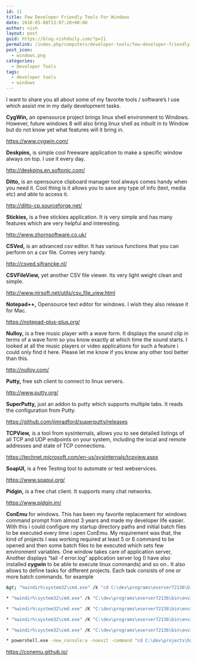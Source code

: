 ```yaml
---
id: 11
title: Few Developer Friendly Tools For Windows
date: 2016-05-08T13:07:20+00:00
author: vish
layout: post
guid: https://blog.vishdaily.com/?p=11
permalink: /index.php/computers/developer-tools/few-developer-friendly-tools-for-windows/
post_icon:
  - windows.png
categories:
  - Developer Tools
tags:
  - developer tools
  - windows
---
```

I want to share you all about some of my favorite tools / software&#8217;s I use which assist me in my daily development tasks.

**CygWin,** an opensource project brings linux shell environment to Windows. However, future windows 8 will also bring linux shell as inbuilt in to Window but do not know yet what features will it bring in.

 <span style="color: #3366ff;"><a style="color: #3366ff;" href="https://www.cygwin.com/">https://www.cygwin.com/</a></span>

**Deskpins,** is simple cool freeware application to make a specific window always on top. I use it every day.

 <span style="color: #3366ff;"><a style="color: #3366ff;" href="http://deskpins.en.softonic.com/">http://deskpins.en.softonic.com/</a></span>

**Ditto,** is an opensource clipboard manager tool always comes handy when you need it. Cool thing is it allows you to save any type of info (text, media etc) and able to access it.

 <span style="color: #3366ff;"><a style="color: #3366ff;" href="http://ditto-cp.sourceforge.net/">http://ditto-cp.sourceforge.net/</a></span>

**Stickies,** is a free stickies application. It is very simple and has many features which are very helpful and interesting.

<span style="color: #3366ff;"><a style="color: #3366ff;" href="http://www.zhornsoftware.co.uk/"> http://www.zhornsoftware.co.uk/</a></span>

**CSVed,** is an advanced csv editor. It has various functions that you can perform on a csv file. Comes very handy.

 <span style="color: #3366ff;"><a style="color: #3366ff;" href="http://csved.sjfrancke.nl/">http://csved.sjfrancke.nl/</a></span>

**CSVFileView,** yet another CSV file viewer. Its very light weight clean and simple.

 <span style="color: #3366ff;"><a style="color: #3366ff;" href="http://www.nirsoft.net/utils/csv_file_view.html">http://www.nirsoft.net/utils/csv_file_view.html</a></span>

**Notepad++,** Opensource text editor for windows. I wish they also release it for Mac.

 <span style="color: #3366ff;"><a style="color: #3366ff;" href="https://notepad-plus-plus.org/">https://notepad-plus-plus.org/</a></span>

**Nulloy,** is a free music player with a wave form. It displays the sound clip in terms of a wave form so you know exactly at which time the sound starts. I looked at all the music players or video applications for such a feature i could only find it here. Please let me know if you know any other tool better than this.

 <span style="color: #3366ff;"><a style="color: #3366ff;" href="http://nulloy.com/">http://nulloy.com/</a></span>

**Putty,** free ssh client to connect to linux servers.

 <span style="color: #3366ff;"><a style="color: #3366ff;" href="http://www.putty.org/">http://www.putty.org/</a></span>

**SuperPutty,** just an addon to putty which supports multiple tabs. It reads the configuration from Putty.

 <span style="color: #3366ff;"><a style="color: #3366ff;" href="https://github.com/jimradford/superputty/releases">https://github.com/jimradford/superputty/releases</a></span>

**TCPView,** is a tool from sysinternals, allows you to see detailed listings of all TCP and UDP endpoints on your system, including the local and remote addresses and state of TCP connections.

 <span style="color: #3366ff;"><a style="color: #3366ff;" href="https://technet.microsoft.com/en-us/sysinternals/tcpview.aspx">https://technet.microsoft.com/en-us/sysinternals/tcpview.aspx</a></span>

**SoapUI,** is a free Testing tool to automate or test webservices.

 <span style="color: #3366ff;"><a style="color: #3366ff;" href="https://www.soapui.org/">https://www.soapui.org/</a></span>

**Pidgin,** is a free chat client. It supports many chat networks.

 <span style="color: #3366ff;"><a style="color: #3366ff;" href="https://www.pidgin.im/">https://www.pidgin.im/</a></span>

**ConEmu** for windows. This has been my favorite replacement for windows command prompt from almost 3 years and made my developer life easier. With this i could configure my startup directory paths and initial batch files to be executed every time i open ConEmu. My requirement was that, the kind of projects I was working required at least 5 or 6 command to be opened and then some batch files to be executed which sets few environment variables. One window takes care of application server, Another displays &#8220;tail -f error.log&#8221; application server log (I have also installed **cygwin** to be able to execute linux commands) and so on.. It also allows to define tasks for different projects. Each task consists of one or more batch commands. for example

```bash
&gt; "%windir%\system32\cmd.exe" /k "cd C:\dev\programs\eserver72136\bin"

* "%windir%\system32\cmd.exe" /k "C:\dev\programs\eserver72136\bin\environment.bat && cd C:\dev\programs\eserver72136\bin"

* "%windir%\system32\cmd.exe" /K "C:\dev\programs\eserver72136\bin\environment.bat && cd C:/dev/projects/haefele/sources/eclipsesvn/current/eserver/source/build"

* "%windir%\system32\cmd.exe" /K "C:\dev\programs\eserver72136\bin\environment.bat && cd C:/dev/projects/haefele/sources/eclipsesvn/previous/eserver/source/build"

* "%windir%\system32\cmd.exe" /K "C:\dev\programs\eserver72136\bin\environment.bat && cd C:/dev/projects/haefele/sources/eclipsesvn/current/eserver/source/haefele_dbinit_template/build"

* powershell.exe -new_console:a -noexit -command "cd C:\dev\projects\haefele\sources\eclipsesvn\current\eserver\source"
```

<span style="color: #3366ff;"><a style="color: #3366ff;" href="https://conemu.github.io/">https://conemu.github.io/</a></span>

&nbsp;